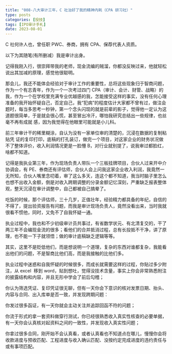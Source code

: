 ```yaml
---
title: "008-八大审计三年，C 社治好了我的精神内耗（CPA 研习社）"
type: posts
categories: [投技]
tags: [IPO审计手札]
date: 2023-08-01
---
```

C 社何许人也，曾任职 PWC、券商，拥有 CPA、保荐代表人资质。

以下为其随笔(有所删减）我是审计出身。

记得我刚入行，很崇拜带我的老师，现金流编的贼溜，你都没反映过来，他就轻松说出其加减的原理，感觉他很聪明。

那会儿，我还不能体会经验对于审计工作的重要性，总将这些现象归于智商问题，作为一个有志青年，作为一个一次考过四门 CPA（审计、会计、财管、战略）的我，作为一个在学校里充满专业优越感的我，怎能接受这样的事实，没有任何心理准备的我开始怀疑自己，否定自己，我“犯病”的程度估计大家都不曾有过，做注会题时，每当多思考一秒钟，第一个念头闪现的就是前辈的影子，觉得他一定认为这道题很简单，于是就会很心慌，甚至冒出冷汗，哪怕我研究总结出一些规律，也丝毫不再有成就 感，因为我觉得在他眼里可能就是小儿科。

前三年审计干的稀里糊涂，自认为没有一家单位审的清楚的，沉浸在数据的复制粘贴凭 证的复印打印，底稿的打孔装订，做完一个项目，对这家企业的财务状况做不了整体评价，收入利润情况更是一脸懵 B，对行业就别提了，说我审过都脸红，啥都不知道。

记得是我执业第三年，作为现场负责人带队一个三板挂牌项目，合伙人过来开中介协调会，有 PE、券商还有评估师，合伙人会上问我这家企业收入利润，我竟然一无所知，合伙人嘴里念叨着，审了这么多天，连这个都不知道，我当时脑子里怎么也想不出收入金额，倒是对收入跨期调整的分录金额记忆深刻，严重缺乏报表整体观，整天沉浸在审计调整中，自己都被自己搞晕了。

吃饭的时候，那个评估师，三十几岁，正值壮年，经验精力都具备的年纪，自信的不得了，提出验资报告有问题，而我是审计现场负责人，竟然没看出来，当时我就很看不惯他，同时，又免不了自我怀疑一通。

执业过程中，我也和不少初级审计员共事过，有省数学状元、有北清复交的，干了两三年不会编现金流的很多；看他们的合并抵消过程，总有长投抵不干净，讲了原理，也不能一下子就领悟；做的审计底稿缺乏逻辑等等。

其实，这里不是贬低他们，而是想说明一个道理，复杂的东西对谁都复杂，我能看出他们的问题，不是智商比他们高，而是我接触的比他们多。

执业过程中迷惑和自我怀疑的时候很多，而成长就需要这样的过程，你贴过多少附注，从 excel  移到 word，贴到想吐，觉得没技术含量，事实上你会非常熟悉附注的披露结构和内容，并且无形中学会了前后勾稽；

你认为筛选凭证、复印凭证很无聊，但有一天你会下意识的核对发票日期、抬头、内容与合同、出入库单是否一致，并发现跨期问题：

你发过很多函证，有一天你就会主动关注并追踪回函不符的问题；

你流于形式的拿一套资料做穿行测试，你已经很熟悉收入真实性核查的必要单据，有一天你会认真核对起资料之间的一致性，并发现收入真实性问题；

你拿过很多合同，刚开始不会认真看，或者认真看也不知道点在哪儿，慢慢你会将收款进度与预收匹配、工程进度与收入确认匹配、没按约定完成进度的违约责任与或有事项匹配。